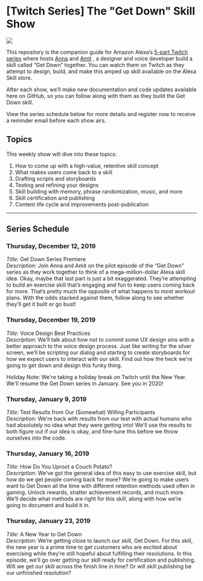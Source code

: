 # [Twitch Series] The "Get Down" Skill Show

![](https://d3ogm7ac91k97u.cloudfront.net/content/dam/alexa/alexa-skills-kit/carousel/hero-feature_Get-Down-Launch_480x340.png)

This repository is the companion guide for Amazon Alexa’s [5-part Twitch series](https://build.amazonalexadev.com/GetDownSkillShow_Registration.html) where hosts [Anna](https://twitter.com/Annamatroniks) and [Amit](https://twitter.com/amit) , a designer and voice developer build a skill called “Get Down” together. You can watch them on Twitch as they attempt to design, build, and make this amped up skill available on the Alexa Skill store.

After each show, we’ll make new documentation and code updates available here on GitHub, so you can follow along with them as they build the Get Down skill.

View the series schedule below for more details and register now to receive a reminder email before each show airs.

## Topics
This weekly show will dive into these topics:

1. How to come up with a high-value, retentive skill concept
2. What makes users come back to a skill
3. Drafting scripts and storyboards
4. Testing and refining your designs
5. Skill building with memory, phrase randomization, music, and more
6. Skill certification and publishing
7. Content life cycle and improvements post-publication


---

## Series Schedule

### Thursday, December 12, 2019
*Title:* Get Down Series Premiere<br>
*Description:* Join Anna and Amit on the pilot episode of the “Get Down” series as they work together to think of a mega-million-dollar Alexa skill idea. Okay, maybe that last part is just a bit exaggerated. They’re attempting to build an exercise skill that’s engaging and fun to keep users coming back for more. That’s pretty much the opposite of what happens to most workout plans. With the odds stacked against them, follow along to see whether they’ll get it built or go bust!

### Thursday, December 19, 2019
*Title:* Voice Design Best Practices<br>
*Description:* We’ll talk about how not to commit some UX design sins with a better approach to the voice design process. Just like writing for the silver screen, we’ll be scripting our dialog and starting to create storyboards for how we expect users to interact with our skill. Find out how the heck we're going to get down and design this funky thing.

Holiday Note: We're taking a holiday break on Twitch until the New Year. We'll resume the Get Down series in January. See you in 2020!

### Thursday, January 9, 2019
*Title:* Test Results from Our (Somewhat) Willing Participants<br>
*Description:* We're back with results from our test with actual humans who had absolutely no idea what they were getting into! We'll use the results to both figure out if our idea is okay, and fine-tune this before we throw ourselves into the code.

### Thursday, January 16, 2019
*Title:* How Do You Uproot a Couch Potato?<br>
*Description:* We’ve got the general idea of this easy to use exercise skill, but how do we get people coming back for more? We're going to make users want to Get Down all the time with different retention methods used often in gaming. Unlock rewards, shatter achievement records, and much more. We’ll decide what methods are right for this skill, along with how we’re going to document and build it in.

### Thursday, January 23, 2019
*Title:* A New Year to Get Down<br>
*Description:* We’re getting close to launch our skill, Get Down. For this skill, the new year is a prime time to get customers who are excited about exercising while they’re still hopeful about fulfilling their resolutions. In this episode, we’ll go over getting our skill ready for certification and publishing. Will we get our skill across the finish line in time? Or will skill publishing be our unfinished resolution?
